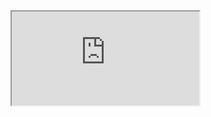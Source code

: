 <iframe src="https://www.youtube.com/embed/n3NKGsM3iEw" title="Arrays and Objects in JavaScript"></iframe>
